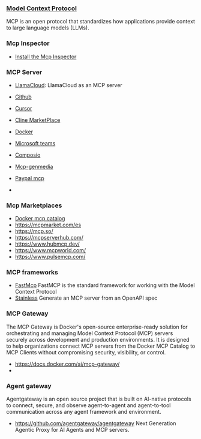 ### [Model Context Protocol](https://modelcontextprotocol.io/overview)

MCP is an open protocol that standardizes how applications provide context to large language models (LLMs). 
  
### Mcp Inspector
- [Install the Mcp Inspector](https://github.com/modelcontextprotocol/inspector)

  
### MCP Server
- [LlamaCloud](https://github.com/run-llama/llamacloud-mcp): LlamaCloud as an MCP server
- [Github](https://github.com/github/github-mcp-server)
- [Cursor](https://cursor.directory/mcp)
- [Cline MarketPlace](https://github.com/cline/mcp-marketplace)
- [Docker](https://hub.docker.com/u/mcp)
- [Microsoft teams](https://github.com/inditextech/mcp-teams-server)
- [Composio ](https://mcp.composio.dev/)
- [Mcp-genmedia](https://github.com/GoogleCloudPlatform/vertex-ai-creative-studio/tree/main/experiments/mcp-genmedia)
- [Paypal mcp](https://www.paypal.ai/docs/tools/mcp-quickstart)

- 
### Mcp Marketplaces
- [Docker mcp catalog](https://www.docker.com/products/mcp-catalog-and-toolkit/)
- https://mcpmarket.com/es
- https://mcp.so/
- https://mcpserverhub.com/
- https://www.hubmcp.dev/
- https://www.mcpworld.com/
- https://www.pulsemcp.com/

### MCP frameworks
- [FastMcp](https://gofastmcp.com/getting-started/welcome) FastMCP is the standard framework for working with the Model Context Protocol
- [Stainless](https://www.stainless.com/docs/guides/generate-mcp-server-from-openapi) Generate an MCP server from an OpenAPI spec

### MCP Gateway
The MCP Gateway is Docker's open-source enterprise-ready solution for orchestrating and managing Model Context Protocol (MCP) servers securely across development and production environments. It is designed to help organizations connect MCP servers from the Docker MCP Catalog to MCP Clients without compromising security, visibility, or control.

- https://docs.docker.com/ai/mcp-gateway/
- 
### Agent gateway 
Agentgateway is an open source project that is built on AI-native protocols to connect, secure, and observe agent-to-agent and agent-to-tool communication across any agent framework and environment.

- https://github.com/agentgateway/agentgateway Next Generation Agentic Proxy for AI Agents and MCP servers. 
